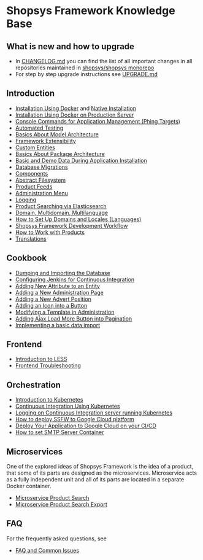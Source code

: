 # Shopsys Framework Knowledge Base

## What is new and how to upgrade
* In [CHANGELOG.md](../CHANGELOG.md) you can find the list of all important changes in all repositories maintained in [shopsys/shopsys monorepo](https://github.com/shopsys/shopsys/)
* For step by step upgrade instructions see [UPGRADE.md](../UPGRADE.md)

## Introduction
* [Installation Using Docker](installation/installation-using-docker.md) and [Native Installation](installation/native-installation.md)
* [Installation Using Docker on Production Server](installation/installation-using-docker-on-production-server.md)
* [Console Commands for Application Management (Phing Targets)](./introduction/console-commands-for-application-management-phing-targets.md)
* [Automated Testing](./introduction/automated-testing.md)
* [Basics About Model Architecture](./introduction/basics-about-model-architecture.md)
* [Framework Extensibility](introduction/framework-extensibility.md)
* [Custom Entities](introduction/custom-entities.md)
* [Basics About Package Architecture](./introduction/basics-about-package-architecture.md)
* [Basic and Demo Data During Application Installation](introduction/basic-and-demo-data-during-application-installation.md)
* [Database Migrations](./introduction/database-migrations.md)
* [Components](./introduction/components.md)
* [Abstract Filesystem](./introduction/abstract-filesystem.md)
* [Product Feeds](./introduction/product-feeds.md)
* [Administration Menu](./introduction/administration-menu.md)
* [Logging](./introduction/logging.md)
* [Product Searching via Elasticsearch](./introduction/product-search-via-elasticsearch.md)
* [Domain, Multidomain, Multilanguage](./introduction/domain-multidomain-multilanguage.md)
* [How to Set Up Domains and Locales (Languages)](./introduction/how-to-set-up-domains-and-locales.md)
* [Shopsys Framework Development Workflow](introduction/shopsys-framework-development-workflow.md)
* [How to Work with Products](./introduction/how-to-work-with-products.md)
* [Translations](./introduction/translations.md)

## Cookbook
* [Dumping and Importing the Database](./cookbook/dumping-and-importing-the-database.md)
* [Configuring Jenkins for Continuous Integration](./cookbook/jenkins-configuration.md)
* [Adding New Attribute to an Entity](./cookbook/adding-new-attribute-to-an-entity.md)
* [Adding a New Administration Page](./cookbook/adding-a-new-administration-page.md)
* [Adding a New Advert Position](./cookbook/adding-a-new-advert-position.md)
* [Adding an Icon into a Button](./cookbook/adding-an-icon-into-a-button.md)
* [Modifying a Template in Administration](./cookbook/modifying-a-template-in-administration.md)
* [Adding Ajax Load More Button into Pagination](./cookbook/adding-ajax-load-more-button-into-pagination.md)
* [Implementing a basic data import](./cookbook/basic-data-import.md)

## Frontend
* [Introduction to LESS](./frontend/introduction-to-less.md)
* [Frontend Troubleshooting](./frontend/frontend-troubleshooting.md)

## Orchestration
* [Introduction to Kubernetes](/docs/kubernetes/introduction-to-kubernetes.md)
* [Continuous Integration Using Kubernetes](/docs/kubernetes/continuous-integration-using-kubernetes.md)
* [Logging on Continuous Integration server running Kubernetes](/docs/kubernetes/logging-on-continuous-integration-server-running-kubernetes.md)
* [How to deploy SSFW to Google Cloud platform](/docs/kubernetes/how-to-deploy-ssfw-to-google-cloud-platform.md)
* [Deploy Your Application to Google Cloud on your CI/CD](/docs/kubernetes/deploy-your-application-to-google-cloud-on-your-ci-cd.md)
* [How to set SMTP Server Container](/docs/kubernetes/how-to-set-smtp-server-container.md)

## Microservices
One of the explored ideas of Shopsys Framework is the idea of a product, that some of its parts are designed as the microservices.
Microservice acts as a fully independent unit and all of its parts are located in a separate Docker container.
* [Microservice Product Search](https://github.com/shopsys/microservice-product-search)
* [Microservice Product Search Export](https://github.com/shopsys/microservice-product-search-export)

## FAQ
For the frequently asked questions, see
* [FAQ and Common Issues](./introduction/faq-and-common-issues.md)
